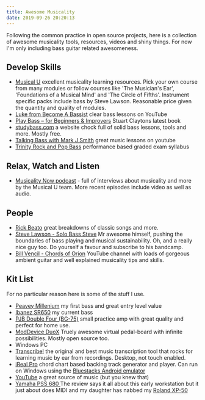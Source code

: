 ```yaml
---
title: Awesome Musicality
date: 2019-09-26 20:20:13
---
```


Following the common practice in open source projects, here is a collection of awesome musicality tools, resources, videos and shiny things. For now I'm only including bass guitar related awesomeness.

## Develop Skills

- [Musical U](https://www.musical-u.com/) excellent musicality learning resources. Pick your own course from many modules or follow courses like 'The Musician's Ear', 'Foundations of a Musical Mind' and 'The Circle of Fifths'. Instrument specific packs include bass by Steve Lawson. Reasonable price given the quantity and quality of modules.
- [Luke from Become A Bassist](https://www.youtube.com/channel/UCxX8-X5XeOTSlXQZERNWrog) clear bass lessons on YouTube
- [Play Bass – for Beginners & Improvers](https://www.basslinepublishing.com/product/play-bass-for-beginners-improvers/) Stuart Claytons latest book
- [studybass.com](http://www.studybass.com/) a website chock full of solid bass lessons, tools and more. Mostly free.
- [Talking Bass with Mark J Smith](https://www.youtube.com/channel/UCDfStxwji-22A_bvY280UIg) great music lessons on youtube
- [Trinity Rock and Pop Bass](https://www.trinityrock.com/instruments/bass) performance based graded exam syllabus

## Relax, Watch and Listen

- [Musicality Now podcast](https://www.musical-u.com/learn/topic/podcast/) - full of interviews about musicality and more by the Musical U team. More recent episodes include video as well as audio.

## People

- [Rick Beato](https://www.youtube.com/channel/UCJquYOG5EL82sKTfH9aMA9Q) great breakdowns of classic songs and more.
- [Steve Lawson - Solo Bass Steve](https://www.stevelawson.net/) Mr awesome himself, pushing the boundaries of bass playing and musical sustainability. Oh, and a really nice guy too. Do yourself a favour and subscribe to his bandcamp.
- [Bill Vencil - Chords of Orion](https://www.youtube.com/channel/UCx0irbDsRLjMvEXaW56cqlQ) YouTube channel with loads of gorgeous ambient guitar and well explained musicality tips and skills.

## Kit List

For no particular reason here is some of the stuff I use.

- [Peavey Millenium](https://peavey.com/products/index.cfm/item/670/118908/) my first bass and great entry level value
- [Ibanez SR650](https://www.ibanez.com/usa/products/detail/sr650_04.html) my current bass
- [PJB Double Four (BG-75)](http://pjbworld.com/cms/index.php/product_bg-75/) small  practice amp with great quality and perfect for home use.
- [ModDevice DuoX](https://www.moddevices.com/products/mod-duo-x) Truely awesome virtual pedal-board with infinite possibilities. Mostly open source too.
- Windows PC
- [Transcribe!](https://www.seventhstring.com/xscribe/overview.html) the original and best music transcription tool that rocks for learning music by ear from recordings. Desktop, not touch enabled.
- [iReal Pro](https://irealpro.com/) chord chart based backing track generator and player. Can run on Windows using the [Bluestacks Android emulator](https://www.bluestacks.com)
- [YouTube](https://www.youtube.com/) a great source of music (but you knew that)
- [Yamaha PSS 680 ](https://sonicstate.com/synth/yamaha_pss680/) The review says it all about this early workstation but it just about does MIDI and my daughter has nabbed my [Roland XP-50](https://en.wikipedia.org/wiki/Roland_XP-50)
